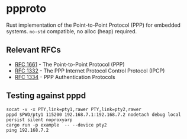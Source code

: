 # ppproto

Rust implementation of the Point-to-Point Protocol (PPP) for embedded systems. `no-std` compatible, no alloc (heap) required.

## Relevant RFCs

- [RFC 1661](https://tools.ietf.org/html/rfc1661) - The Point-to-Point Protocol (PPP)
- [RFC 1332](https://tools.ietf.org/html/rfc1332) - The PPP Internet Protocol Control Protocol (IPCP)
- [RFC 1334](https://tools.ietf.org/html/rfc1334) - PPP Authentication Protocols

## Testing against pppd

```
socat -v -x PTY,link=pty1,rawer PTY,link=pty2,rawer
pppd $PWD/pty1 115200 192.168.7.1:192.168.7.2 nodetach debug local persist silent noproxyarp
cargo run -p example  -- --device pty2
ping 192.168.7.2
```
